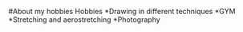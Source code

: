 #About my hobbies 
Hobbies 
 *Drawing in different techniques 
 *GYM
 *Stretching and aerostretching 
 *Photography
